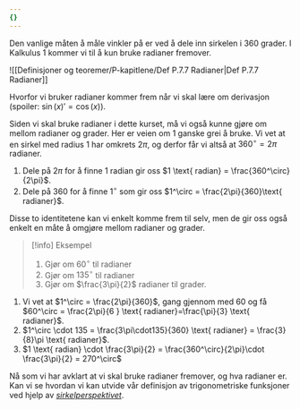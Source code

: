 ```yaml
---
{}
---
```

Den vanlige måten å måle vinkler på er ved å dele inn sirkelen i 360 grader. I Kalkulus 1 kommer vi til å kun bruke radianer fremover. 

![[Definisjoner og teoremer/P-kapitlene/Def P.7.7 Radianer|Def P.7.7 Radianer]]

Hvorfor vi bruker radianer kommer frem når vi skal lære om derivasjon (spoiler: $\sin(x)' = \cos(x)$).

Siden vi skal bruke radianer i dette kurset, må vi også kunne gjøre om mellom radianer og grader. Her er veien om $1$ ganske grei å bruke. Vi vet at en sirkel med radius $1$ har omkrets $2\pi$, og derfor får vi altså at $360^\circ = 2\pi$ radianer. 

1. Dele på $2\pi$ for å finne $1$ radian gir oss $1 \text{ radian} = \frac{360^\circ}{2\pi}$.
2. Dele på $360$ for å finne $1^\circ$ som gir oss $1^\circ = \frac{2\pi}{360}\text{ radianer}$.

Disse to identitetene kan vi enkelt komme frem til selv, men de gir oss også enkelt en måte å omgjøre mellom radianer og grader. 

> [!info] Eksempel 
> 1. Gjør om $60^\circ$ til radianer
> 2. Gjør om $135^\circ$ til radianer
> 3. Gjør om $\frac{3\pi}{2}$ radianer til grader.

1. Vi vet at $1^\circ = \frac{2\pi}{360}$, gang gjennom med $60$ og få $60^\circ = \frac{2\pi}{6 } \text{ radianer}=\frac{\pi}{3} \text{ radianer}$.
2. $1^\circ \cdot 135 = \frac{3\pi\cdot135}{360} \text{ radianer} = \frac{3}{8}\pi \text{ radianer}$.
3. $1 \text{ radian} \cdot \frac{3\pi}{2} = \frac{360^\circ}{2\pi}\cdot \frac{3\pi}{2} = 270^\circ$

Nå som vi har avklart at vi skal bruke radianer fremover, og hva radianer er. Kan vi se hvordan vi kan utvide vår definisjon av trigonometriske funksjoner ved hjelp av [*sirkelperspektivet*](Kapittel%200%20-%20innledende%20kapittel/P.7.2%20Trigonometriske%20funksjoner%20definert%20med%20sirkler.md).